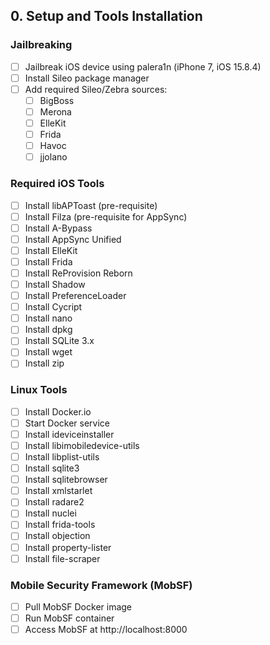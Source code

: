 
## 0. Setup and Tools Installation

### Jailbreaking
- [ ] Jailbreak iOS device using palera1n (iPhone 7, iOS 15.8.4)
- [ ] Install Sileo package manager
- [ ] Add required Sileo/Zebra sources:
  - [ ] BigBoss
  - [ ] Merona
  - [ ] ElleKit
  - [ ] Frida
  - [ ] Havoc
  - [ ] jjolano

### Required iOS Tools
- [ ] Install libAPToast (pre-requisite)
- [ ] Install Filza (pre-requisite for AppSync)
- [ ] Install A-Bypass
- [ ] Install AppSync Unified
- [ ] Install ElleKit
- [ ] Install Frida
- [ ] Install ReProvision Reborn
- [ ] Install Shadow
- [ ] Install PreferenceLoader
- [ ] Install Cycript
- [ ] Install nano
- [ ] Install dpkg
- [ ] Install SQLite 3.x
- [ ] Install wget
- [ ] Install zip

### Linux Tools
- [ ] Install Docker.io
- [ ] Start Docker service
- [ ] Install ideviceinstaller
- [ ] Install libimobiledevice-utils
- [ ] Install libplist-utils
- [ ] Install sqlite3
- [ ] Install sqlitebrowser
- [ ] Install xmlstarlet
- [ ] Install radare2
- [ ] Install nuclei
- [ ] Install frida-tools
- [ ] Install objection
- [ ] Install property-lister
- [ ] Install file-scraper

### Mobile Security Framework (MobSF)
- [ ] Pull MobSF Docker image
- [ ] Run MobSF container
- [ ] Access MobSF at http://localhost:8000
